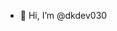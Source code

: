 - 👋 Hi, I’m @dkdev030

<!---
dkdev030/dkdev030 is a ✨ special ✨ repository because its `README.md` (this file) appears on your GitHub profile.
You can click the Preview link to take a look at your changes.
--->
